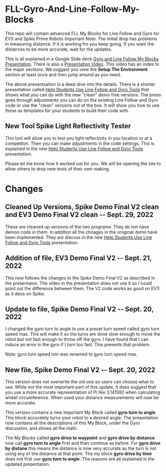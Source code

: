 # FLL-Gyro-And-Line-Follow-My-Blocks
This repo will contain advanced FLL My Blocks for Line Follow and Gyro for EV3 and Spike Prime Robots
Important Note: The initial drop has problems in measuring distance. If it is working fro you keep going. If you want the distances to be more accurate, wait for the updates. 

This is all explained in a Google Slide deck [Gyro and Line Follow My Blocks Presentation](https://docs.google.com/presentation/d/1Vga1y9exY-jyWSlCoF_mPb3-asiujL25wlZJDBCBb4c/edit?usp=sharing). There is also a [Presentation Video](https://youtu.be/Y-mmc1qfdfc). This video has an index to the major sections. We suggest you view the **Setup The Environment** section at least once and then jump around as you need. 

The above presentsation is a deep dive into the details. There is a shorter presentation called [Help Students Use Line Follow and Gyro Tools](https://docs.google.com/presentation/d/1UHYsoMU4sQItIImVDW6JxholZiNHxqkA5VUVJfzfleM/edit?usp=sharing) that shows what you can do with the new "clean" demo free versions. The preso goes through adjustments you can do on the existing Line Follow and Gyro code or use the "clean" versions out of the box. It will show you how to use these as templates for your students to build their code with. 

## New Tool Spike Light Reflectivity Tester
This tool will allow you to test you light reflectivity in you location or at a competiton. Then you can make adjustments in the code settings. 
This is explained in the new [Help Students Use Line Follow and Gyro Tools](https://docs.google.com/presentation/d/1UHYsoMU4sQItIImVDW6JxholZiNHxqkA5VUVJfzfleM/edit?usp=sharing) presentation. 

Please let me know how it worked out for you. We will be opening the site to allow others to drop new tools of their own making. 

# Changes 
## Cleaned Up Versions, Spike Demo Final V2 clean and EV3 Demo Final V2 clean -- Sept. 29, 2022
These are cleaned up versions of the two programs. They do not have demoo code in them. In addition all the chnages in the oroginal demo have been implemented. 
They are discuss in the new [Help Students Use Line Follow and Gyro Tools](https://docs.google.com/presentation/d/1UHYsoMU4sQItIImVDW6JxholZiNHxqkA5VUVJfzfleM/edit?usp=sharing) presentation.

## Addition of file, EV3 Demo Final V2 -- Sept. 21, 2022
This now follows the changes to the Spike Demo Final V2 as described in the presentaion. The video in the presentation does not use it so I could point out the difference between them. The V2 code works as good on EV3 as it deos on Spike. 

## Update to file, Spike Demo Final V2 -- Sept. 20, 2022
I changed the gyro turn to angle to use a preset turn speed called gyro turn speed max. This will make it so the turns are done slow enough to move the robot but not fast enough to throw off the gyro. I have found that I can induce an error in the gyro if I turn too fast. This prevents that problem.

Note: gyro turn speed min was renamed to gyro turn speed max. 

## New file, Spike Demo Final V2 -- Sept. 20, 2022
This version does not overwrite the old one so users can choose what to use. While not the most important part of this update, it does suggest that you use a more accurate representation of Pi like 3.141592 when calculating wheel circumference. When used your distance measurements will now be more accurate. 

This version contains a new important My Block called **gyro turn to angle**. This block accurately turns your robot to a desired angle. The presentation now contains all the descriptions of this My Block, under the Gyro discussion, and shows all the math. 

The My Blocks called **gyro drive to waypoint** and **gyro drive by distance** now call **gyro turn to angle** first and then continue as before. For **gyro drive by distane** this means the distance is now very accurate as the turn is not using any of the distance at that point. The my block **gyro drive by time** does not first use **gyro turn to angle**. The reasons are all explained in the updated presentation. 
